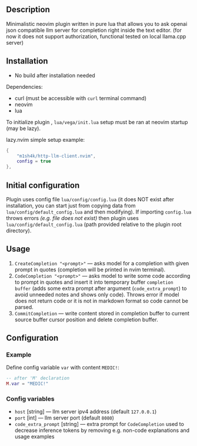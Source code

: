 ## Description

Minimalistic neovim plugin written in pure lua that allows you to ask openai json compatible llm server for completion right inside the text editor. (for now it does not support authorization, functional tested on local llama.cpp server)
## Installation

- No build after installation needed

Dependencies:
- curl (must be accessible with `curl` terminal command)
- neovim
- lua


To initialize plugin , `lua/vega/init.lua` setup must be ran at neovim startup (may be lazy).

lazy.nvim simple setup example:

```lua
{
    "m1sh4k/http-llm-client.nvim",
    config = true
},
```

## Initial configuration

Plugin uses config file `lua/config/config.lua` (it does NOT exist after installation, you can start just from copying data from `lua/config/default_config.lua` and then modifying). If importing `config.lua` throws errors *(e.g. file does not exist)* then plugin uses `lua/config/default_config.lua` (path provided relative to the plugin root directory).


## Usage

1. `CreateCompletion "<prompt>"` — asks model for a completion with given prompt in quotes (completion will be printed in nvim terminal).
2. `CodeCompletion "<prompt>"` — asks model to write some code according to prompt in quotes and insert it into temporary buffer `completion buffer`  (adds some extra prompt after argument (`code_extra_prompt`) to avoid unneeded notes and shows only code). Throws error if model does not return code or it is not in markdown format so code cannot be parsed.
3. `CommitCompletion` — write content stored in completion buffer to current source buffer cursor position and delete completion buffer.

## Configuration
### Example

Define config variable `var` with content `MEDIC!`:
```lua
-- after 'M' declaration
M.var = "MEDIC!"
```

### Config variables
- `host` \[string\] — llm server ipv4 address (default `127.0.0.1`)
- `port` \[int\] — llm server port (default `8080`)
- `code_extra_prompt` \[string\] — extra prompt for `CodeCompletion` used to decrease inference tokens by removing e.g. non-code explanations and usage examples

